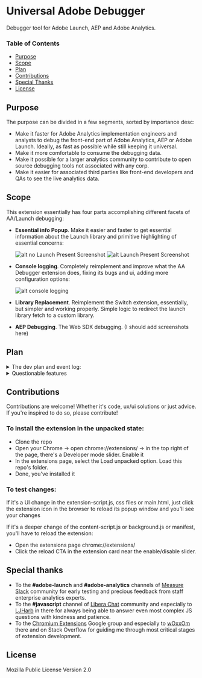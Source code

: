 # Universal Adobe Debugger
Debugger tool for Adobe Launch, AEP and Adobe Analytics.

### Table of Contents
* [Purpose](https://github.com/cthae/Adobe-Launch-Debugger/blob/main/README.md#purpose)
* [Scope](https://github.com/cthae/Adobe-Launch-Debugger/blob/main/README.md#scope)
* [Plan](https://github.com/cthae/Adobe-Launch-Debugger/blob/main/README.md#plan)
* [Contributions](https://github.com/cthae/Adobe-Launch-Debugger/blob/main/README.md#contributions)
* [Special Thanks](https://github.com/cthae/Adobe-Launch-Debugger/blob/main/README.md#special-thanks)
* [License](https://github.com/cthae/Adobe-Launch-Debugger/blob/main/README.md#license)

## Purpose
The purpose can be divided in a few segments, sorted by importance desc:
* Make it faster for Adobe Analytics implementation engineers and analysts to debug the front-end part of Adobe Analytics, AEP or Adobe Launch. Ideally, as fast as possible while still keeping it universal.
* Make it more comfortable to consume the debugging data.
* Make it possible for a larger analytics community to contribute to open source debugging tools not associated with any corp.
* Make it easier for associated third parties like front-end developers and QAs to see the live analytics data.

## Scope
This extension essentially has four parts accomplishing different facets of AA/Launch debugging:
* **Essential info Popup**. Make it easier and faster to get essential information about the Launch library and primitive highlighting of essential concerns:
  
  ![alt no Launch Present Screenshot](https://i.imgur.com/BoKaWwG.jpg) ![alt Launch Present Screenshot](https://i.imgur.com/ICeZjLw.jpg)
  
* **Console logging**. Completely reimplement and improve what the AA Debugger extension does, fixing its bugs and ui, adding more configuration options:

  ![alt console logging](https://github.com/cthae/Adobe-Launch-Debugger/assets/55302327/cfcc48e0-81c0-4346-bb66-1372bd9f0bb6)

* **Library Replacement**. Reimplement the Switch extension, essentially, but simpler and working properly. Simple logic to redirect the launch library fetch to a custom library.

* **AEP Debugging**. The Web SDK debugging. (I should add screenshots here)

## Plan
<details>

  <summary>The dev plan and event log:</summary>
* [ ] Release v1.10.
* [ ] Create an infrastructure around the codebase of the extension, introduce unit tests, look into CI.
* [ ] Support for Mozilla FF. Same extension. Cross-browsers. Seems like mostly only background will have to be reimplemented, but many APIs may be off. We'll see.
* [ ] Implement Launch UI improvements.
* [x] Release v1.09.05
* [x] Rename the content-script.js to something more interesting. It's visible in the console and can be filtered by.
* [x] Web SDK: Further improve the custom logging, allowing shorthands: p12/c12/v12/e12/l2.
* [x] Apply all the shorthanded custom logging to Appmeasurement logging too.
* [x] Release v1.09.1 To the webstore only.
* [x] Fix a bug in custom logging, in event shortcuts for the data.__adobe.analytics usecases.
* [x] Fix a bug in custom logging, in prop shortcuts for the data.__adobe.analytics usecases.
* [x] Release v1.09.
* [x] Web SDK: Expose the event type in the logging header.
* [x] Web SDK: Improve the custom logger to also check the data.__adobe.analytics object when using shortcuts.
* [x] Web SDK: Make it easier for non-technical people to use the custom logging: don't require them to specify the full path to evars, props or events for xdm payloads. If users ask for evars and it's an xdm event, just add the correct path to it.
* [x] Reimplement page load time to something like performance.getEntriesByType("navigation")[0]?.duration 
* [x] Release v1.08.  
* [x] Web SDK: On errors, in custom logs, add an indication that the request resulted in an error. This is for people who use filters in the console like pros. Thanks Arun for noticing.
* [x] Web SDK: MVP tracking the navigator.sendBeacon() ping network requests. No access to their payloads, however, because the Chrome devteam neglects fixing related bugs.
* [x] Delete requests from the map on other callbacks too to avoid misreporting calls as such that didn't receive the server response.
* [x] v1.07.1: increase the timeout limit from 1 to 2 seconds.
* [x] Release v1.07.  
* [x] Print the extension version, getting it from the manifest.
* [x] UX improvements, CSS fixes. 
* [x] Add a bug submission button in info.
* [x] Web SDK: Add an option to log all fields there are, giving the user the raw object.
* [x] Add a callback and error logging for "cancelled" requests. That's when the browser cancels the request. And a few other types of requests. Thanks to Arun for the suggestion.
* [x] Web SDK: Apply the error logging logic to Web SDK tracking too
* [x] Small popup UI improvements.
* [x] Release v1.06 (Byanka's Web SDK improvements update)
* [x] Web SDK: Reinforce the custom logging field, allow people to use the xdm. reference in the list of params.
* [x] Web SDK: Add logging for the data.__adobe object. Off by default in settings.
* [x] Web SDK: Improve the logging for non-object fields.
* [x] Web SDK: Add a setting to remove the essentially useless xdm fields that are rarely useful to look at. On by default.
* [x] Web SDK: Change the default logging a bit to maybe try and expand the analytics object automatically. 
* [x] Web SDK: Refactor logging. Make it less confusing. No more nested groups. 
* [x] Web SDK: Improve the tracking of network errors when edge network requests fail.
* [x] Web SDK: Surface the Edge config ids for every request, make them visible just like AA Report Suites. To ease the debugging of multi-destinational tracking. First 5 characters should suffice.
* [x] Web SDK: Improve autodebugging: indicate when linkClicks will be treated as pageviews in AA due to the web fields set.
* [x] Replace the counter of PVs and links with AA calls and WebSDK calls
* [x] Release v1.05.
* [x] Small reporting improvements.
* [x] Allow the underscore in the field names.
* [x] QOL Improvements for the custom web SDK logging.
* [x] Release v1.04.
* [x] Configure selective logging for the web SDK.
* [x] Release v1.03.
* [x] Add a line to indicate the end of the main logging group for easier reading.
* [x] Fix a bug in the new custom logging code.
* [x] CSS improvements of the extension popup. Thanks Chip!
* [x] Release v1.02.
* [x] Small cosmetic improvements.
* [x] Improve _satellite.setDebug(0) to work immediately rather than after a page reload.
* [x] Allow the user to set their own variables to be included in the header of the logging. Thanks Arun T for suggesting.
* [x] Release v1.01.
* [x] A bit more ui improvements.
* [x] The "Other" reporting section is now collapsed by default due to the number of not-so-useful new dimensions added there.
* [x] Add reporting for s.zip, currency code, org id (mcorgid) and visitor id (mid).
* [x] Merchandising variables logging improvements (", " delimiter instead of the pipe "|").
* [x] Add a feature to highlight merch events that aren't present in s.events. Why would Adobe do this? Feels like a bug.
* [x] Code refactory in the popup scripts.
* [x] Release v1.00.
* [x] Raccooning!
* [x] Release v0.99.
* [x] Update extension store/repo screenshots.
* [x] Slight UI adjustments.
* [x] setDebug made more reliable.
* [x] Web SDK/AEP MVP logging implementation.
* [x] OT - Allow All and Deny All buttons.
* [x] Release v0.98.
* [x] Context data logging: https://experienceleague.adobe.com/docs/analytics/implementation/vars/page-vars/contextdata.html?lang=en Thanks to chip for suggesting it!
* [x] Also detect /satelliteLib- libraries besides /launch-
* [x] Release v0.97.
* [x] setDebug reimplementation. Now it works better.
* [x] Release v0.96.
* [x] Add useful snippets to the extension. Basically window.onbeforeunload = ()=>false and one trust stuff maybe.
* [x] Better date formatting.
* [x] Deletion of all redirection rules must delete both dynamic and sync rules.
* [x] Implement _satellite.setDebug() polling logic for when the lib is not loaded when the extension tries to set it.
* [x] Release v0.95.
* [x] Deal properly with empty dataLayers found. (the extension throws)
* [x] Instead of reporting into an active tab, report into the one the listeners are deployed to.
* [x] Add an option for redirects to be session-based. By default.
* [x] Make sure redirects logic is synced and enabled automatically when user uses a different browser with the same account and extension sync is on.
* [x] Add a button to delete all redirects.
* [x] Implement the actual library switching logic (redirects)
* [x] Add an option to quickly kill current page's redirection from the Settings tab.
* [x] Less bold text in ui.
* [x] SetDebug's default state is not taken into account.
* [x] Redirections management tab and logic.
* [x] Redirections settings/error reporting logic.
* [x] Simplest Launch library detection logic (from DOM only, whatever has \/launch-.*8\.js) (MVP)
* [x] Formatting improvements in Settings.
* [x] Release the v0.90
* [X] Implement logging for failed server calls. Maybe an SSL error is a good one to simulate.
* [x] A pageview is misfiring on adobe launch site. When there's no page/link name in a call, make it clear. 
* [x] Empty product fields are reported as Undefined when they're not defined. Replace it with a less generic message or just an empty string to avoid confusion for when "undefined" is the actual value of it
* [x] When last event in DL found, clicking on the its cell will neatly print it to the console.
* [x] When DL found, clicking on the DL cell will neatly print it to the console.
* [x] Release the v0.88
* [x] Implement server call counting in logging
* [x] Add logging for the Site Section near the PV info
* [x] Wrong DL is checked sometimes for the last event info (GTM's DL instead of DM)
* [x] Initial release to the Chrome web store v0.87 - first release: https://chromewebstore.google.com/detail/adobe-launch-debugger/ehadnibhemgjphdjgkallndphbghlpkn
* [x] Get some help from designers on the favicon, popup ui and logging
* [x] Deploy a test launch property with AA tracking for advanced testing
* [x] Add settings to change the default behavior of the main console log to be collapsed
* [x] Add a settings and info tabs to the popup
* [x] Adjust colors in the console logging to work well in the light console
* [x] Finish the Product string parsing and reporting
* [x] Finish the Hierarchies parsing and logging
* [x] Add logic to parse POST b/ss requests too

</details>

<details>

  <summary>Questionable features</summary>

* [ ] Consider integrating with devtools to better monitor all network tab activity. https://chromedevtools.github.io/devtools-protocol/tot/Network/#method-enable
* [ ] Consider adding support for other consent management systems, mostly TrustArc and Adobe's Evidon. I would love to, but they lack documentation. Maybe next time I have to work with them.
* [ ] Web SDK: Make an option to exclude Target Web Sdk calls when they don't land in Anaytics. Have them excluded by default. I'm not sure they don't land in AA. I think they do. Will skip this one until I run into it.
* [ ] Hesitant: Find an elegant way to inject a library rather than replace it. Should probably be one/domain. To avoid doing it globally. Maybe not... It's so rare that we would need it, just use Overrides for ad-hoc injections?
* [ ] Hesitant: Web SDK: Allow for custom Edge base path. It's /ee/ by default, but it can be customized, in which case the extension won't catch the network requests. (who uses a custom Edge base path?)
* [ ] Hesitant: Web SDK: Add a setting to limit the number of characters for the config id logging in the websdk tracking. 4 characters by default.

</details>

## Contributions
Contributions are welcome! Whether it's code, ux/ui solutions or just advice. If you're inspired to do so, please contribute!

### To install the extension in the unpacked state:
* Clone the repo
* Open your Chrome -> open chrome://extensions/ -> in the top right of the page, there's a Developer mode slider. Enable it
* In the extensions page, select the Load unpacked option. Load this repo's folder.
* Done, you've installed it

### To test changes:
If it's a UI change in the extension-script.js, css files or main.html, just click the extension icon in the browser to reload its popup window and you'll see your changes

If it's a deeper change of the content-script.js or background.js or manifest, you'll have to reload the extension:
* Open the extensions page chrome://extensions/
* Click the reload CTA in the extension card near the enable/disable slider.

## Special thanks
* To the **#adobe-launch** and **#adobe-analytics** channels of [Measure Slack](https://www.measure.chat/) community for early testing and precious feedback from staff enterprise analytics experts.
* To the **#javascript** channel of [Libera Chat](https://libera.chat/) community and especially to [LJHarb](https://github.com/ljharb) in there for always being able to answer even most complex JS questions with kindness and patience.
* To the [Chromium Extensions](https://groups.google.com/a/chromium.org/g/chromium-extensions) Google group and especially to [wOxxOm](https://stackoverflow.com/users/3959875/woxxom) there and on Stack Overflow for guiding me through most critical stages of extension development.

## License
Mozilla Public License Version 2.0
